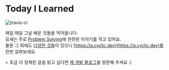 # Today I Learned

![travis-ci](https://travis-ci.com/kcy1019/TIL.svg?branch=splinters)

매일 매일 그날 배운 것들을 적어둡니다.<br>
요새는 주로 [Problem Solving](https://a.cyclic.dev/categories/ps/)에 관련된 이야기를 적고 있어요.<br>
물론 그 외에도 [다양한 것들](https://a.cyclic.dev/categories/how-to/)이 있으니 [https://a.cyclic.dev](https://a.cyclic.dev)를 한번 살펴보세요.

&#43; 조금 더 정제된 글을 읽고 싶다면 [제 개발 블로그](https://blog2.lucent.me/)를 방문해 주세요 :)
